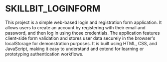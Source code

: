 # SKILLBIT_LOGINFORM

This project is a simple web-based login and registration form application. It allows users to create an account by registering with their email and password, and then log in using those credentials. The application features client-side form validation and stores user data securely in the browser's localStorage for demonstration purposes. It is built using HTML, CSS, and JavaScript, making it easy to understand and extend for learning or prototyping authentication workflows.
